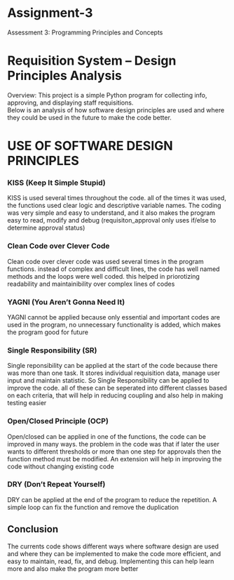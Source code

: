 # Assignment-3
Assessment 3: Programming Principles and Concepts
# Requisition System – Design Principles Analysis

Overview: This project is a simple Python program for collecting info, approving, and displaying staff requisitions.  
Below is an analysis of how software design principles are used and where they could be used in the future to make the code better.

# USE OF SOFTWARE DESIGN PRINCIPLES

### KISS (Keep It Simple Stupid)
KISS is used several times throughout the code. all of the times it was used, the functions used clear logic and descriptive variable names. The coding was very simple and easy to understand, and it also makes the program easy to read, modify and debug (requisiton_approval only uses if/else to determine approval status)

### Clean Code over Clever Code
Clean code over clever code was used several times in the program functions. instead of complex and difficult lines, the code has well named methods and the loops were well coded. this helped in priorotizing readability and maintainibility over complex lines of codes

### YAGNI (You Aren’t Gonna Need It)
YAGNI cannot be applied because only essential and important codes are used in the program, no unnecessary functionality is added, which makes the program good for future   

### Single Responsibility (SR)
Single reponsibility can be applied at the start of the code because there was more than one task. It stores individual requisition data, manage user input and maintain statistic. So Single Responsibility can be applied to improve the code. all of these can be seperated into different classes based on each criteria, that will help in reducing coupling and also help in making testing easier 

### Open/Closed Principle (OCP)
Open/closed can be applied in one of the functions, the code can be improved in many ways. the problem in the code was that if later the user wants to different thresholds or more than one step for approvals then the function method must be modified. An extension will help in improving the code without changing existing code  

### DRY (Don’t Repeat Yourself)
DRY can be applied at the end of the program to reduce the repetition. A simple loop can fix the function and remove the duplication 

## Conclusion
The currents code shows different ways where software design are used and where they can be implemented to make the code more efficient, and easy to maintain, read, fix, and debug. Implementing this can help learn more and also make the program more better 
